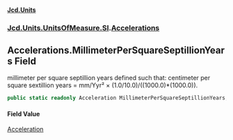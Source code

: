 #### [Jcd.Units](index.md 'index')

### [Jcd.Units.UnitsOfMeasure.SI](Jcd.Units.UnitsOfMeasure.SI.md 'Jcd.Units.UnitsOfMeasure.SI').[Accelerations](Accelerations.md 'Jcd.Units.UnitsOfMeasure.SI.Accelerations')

## Accelerations.MillimeterPerSquareSeptillionYears Field

millimeter per square septillion years defined such that: centimeter per square sextillion years = mm/Yyr² ×
(1.0/10.0)/((1000.0)*(1000.0)).

```csharp
public static readonly Acceleration MillimeterPerSquareSeptillionYears;
```

#### Field Value

[Acceleration](Acceleration.md 'Jcd.Units.UnitTypes.Acceleration')